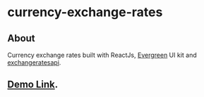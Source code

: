 # currency-exchange-rates

## About
Currency exchange rates built with ReactJs, [Evergreen](https://evergreen.segment.com/components) UI kit and [exchangeratesapi](https://exchangeratesapi.io).

## [Demo Link](https://ahmadfreijeh.github.io/currency-exchange-rates/).
